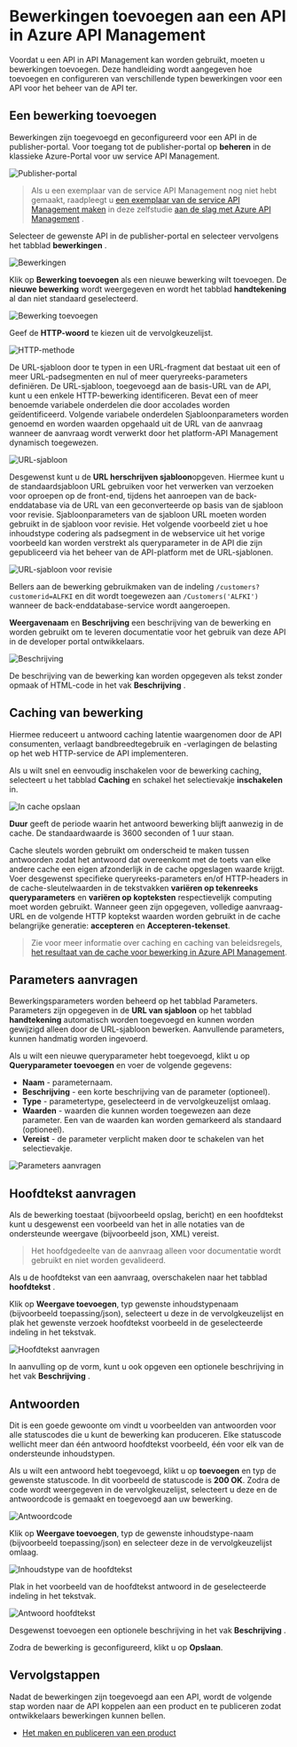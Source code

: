 <properties 
    pageTitle="Bewerkingen toevoegen aan een API in Azure API Management | Microsoft Azure" 
    description="Leer hoe u bewerkingen toevoegen aan een API in Azure API Management." 
    services="api-management" 
    documentationCenter="" 
    authors="steved0x" 
    manager="erikre" 
    editor=""/>

<tags 
    ms.service="api-management" 
    ms.workload="mobile" 
    ms.tgt_pltfrm="na" 
    ms.devlang="na" 
    ms.topic="article" 
    ms.date="10/25/2016" 
    ms.author="sdanie"/>

# <a name="how-to-add-operations-to-an-api-in-azure-api-management"></a>Bewerkingen toevoegen aan een API in Azure API Management

Voordat u een API in API Management kan worden gebruikt, moeten u bewerkingen toevoegen. Deze handleiding wordt aangegeven hoe toevoegen en configureren van verschillende typen bewerkingen voor een API voor het beheer van de API ter.

## <a name="add-operation"> </a>Een bewerking toevoegen

Bewerkingen zijn toegevoegd en geconfigureerd voor een API in de publisher-portal. Voor toegang tot de publisher-portal op **beheren** in de klassieke Azure-Portal voor uw service API Management.

![Publisher-portal][api-management-management-console]

>Als u een exemplaar van de service API Management nog niet hebt gemaakt, raadpleegt u [een exemplaar van de service API Management maken][] in deze zelfstudie [aan de slag met Azure API Management][] .

Selecteer de gewenste API in de publisher-portal en selecteer vervolgens het tabblad **bewerkingen** . 

![Bewerkingen][api-management-operations]

Klik op **Bewerking toevoegen** als een nieuwe bewerking wilt toevoegen. De **nieuwe bewerking** wordt weergegeven en wordt het tabblad **handtekening** al dan niet standaard geselecteerd.

![Bewerking toevoegen][api-management-add-operation]

Geef de **HTTP-woord** te kiezen uit de vervolgkeuzelijst.

![HTTP-methode][api-management-http-method]

<a name="url-template"></a>

De URL-sjabloon door te typen in een URL-fragment dat bestaat uit een of meer URL-padsegmenten en nul of meer queryreeks-parameters definiëren. De URL-sjabloon, toegevoegd aan de basis-URL van de API, kunt u een enkele HTTP-bewerking identificeren. Bevat een of meer benoemde variabele onderdelen die door accolades worden geïdentificeerd. Volgende variabele onderdelen Sjabloonparameters worden genoemd en worden waarden opgehaald uit de URL van de aanvraag wanneer de aanvraag wordt verwerkt door het platform-API Management dynamisch toegewezen.

![URL-sjabloon][api-management-url-template]

<a name="rewrite-url-template"></a>

Desgewenst kunt u de **URL herschrijven sjabloon**opgeven. Hiermee kunt u de standaardsjabloon URL gebruiken voor het verwerken van verzoeken voor oproepen op de front-end, tijdens het aanroepen van de back-enddatabase via de URL van een geconverteerde op basis van de sjabloon voor revisie. Sjabloonparameters van de sjabloon URL moeten worden gebruikt in de sjabloon voor revisie. Het volgende voorbeeld ziet u hoe inhoudstype codering als padsegment in de webservice uit het vorige voorbeeld kan worden verstrekt als queryparameter in de API die zijn gepubliceerd via het beheer van de API-platform met de URL-sjablonen.

![URL-sjabloon voor revisie][api-management-url-template-rewrite]

Bellers aan de bewerking gebruikmaken van de indeling `/customers?customerid=ALFKI` en dit wordt toegewezen aan `/Customers('ALFKI')` wanneer de back-enddatabase-service wordt aangeroepen.


**Weergavenaam** en **Beschrijving** een beschrijving van de bewerking en worden gebruikt om te leveren documentatie voor het gebruik van deze API in de developer portal ontwikkelaars.

![Beschrijving][api-management-description]

De beschrijving van de bewerking kan worden opgegeven als tekst zonder opmaak of HTML-code in het vak **Beschrijving** .

## <a name="operation-caching"> </a>Caching van bewerking

Hiermee reduceert u antwoord caching latentie waargenomen door de API consumenten, verlaagt bandbreedtegebruik en -verlagingen de belasting op het web HTTP-service de API implementeren. 

Als u wilt snel en eenvoudig inschakelen voor de bewerking caching, selecteert u het tabblad **Caching** en schakel het selectievakje **inschakelen** in.

![In cache opslaan][api-management-caching-tab]

**Duur** geeft de periode waarin het antwoord bewerking blijft aanwezig in de cache. De standaardwaarde is 3600 seconden of 1 uur staan.

Cache sleutels worden gebruikt om onderscheid te maken tussen antwoorden zodat het antwoord dat overeenkomt met de toets van elke andere cache een eigen afzonderlijk in de cache opgeslagen waarde krijgt. Voer desgewenst specifieke queryreeks-parameters en/of HTTP-headers in de cache-sleutelwaarden in de tekstvakken **variëren op tekenreeks queryparameters** en **variëren op kopteksten** respectievelijk computing moet worden gebruikt. Wanneer geen zijn opgegeven, volledige aanvraag-URL en de volgende HTTP koptekst waarden worden gebruikt in de cache belangrijke generatie: **accepteren** en **Accepteren-tekenset**.

>Zie voor meer informatie over caching en caching van beleidsregels, [het resultaat van de cache voor bewerking in Azure API Management][].


## <a name="request-parameters"> </a>Parameters aanvragen

Bewerkingsparameters worden beheerd op het tabblad Parameters. Parameters zijn opgegeven in de **URL van sjabloon** op het tabblad **handtekening** automatisch worden toegevoegd en kunnen worden gewijzigd alleen door de URL-sjabloon bewerken. Aanvullende parameters, kunnen handmatig worden ingevoerd.

Als u wilt een nieuwe queryparameter hebt toegevoegd, klikt u op **Queryparameter toevoegen** en voer de volgende gegevens:

-   **Naam** - parameternaam.
-   **Beschrijving** - een korte beschrijving van de parameter (optioneel).
-   **Type** - parametertype, geselecteerd in de vervolgkeuzelijst omlaag.
-   **Waarden** - waarden die kunnen worden toegewezen aan deze parameter. Een van de waarden kan worden gemarkeerd als standaard (optioneel).
-   **Vereist** - de parameter verplicht maken door te schakelen van het selectievakje. 

![Parameters aanvragen][api-management-request-parameters]

## <a name="request-body"> </a>Hoofdtekst aanvragen

Als de bewerking toestaat (bijvoorbeeld opslag, bericht) en een hoofdtekst kunt u desgewenst een voorbeeld van het in alle notaties van de ondersteunde weergave (bijvoorbeeld json, XML) vereist. 

>Het hoofdgedeelte van de aanvraag alleen voor documentatie wordt gebruikt en niet worden gevalideerd.

Als u de hoofdtekst van een aanvraag, overschakelen naar het tabblad **hoofdtekst** .

Klik op **Weergave toevoegen**, typ gewenste inhoudstypenaam (bijvoorbeeld toepassing/json), selecteert u deze in de vervolgkeuzelijst en plak het gewenste verzoek hoofdtekst voorbeeld in de geselecteerde indeling in het tekstvak. 

![Hoofdtekst aanvragen][api-management-request-body]

In aanvulling op de vorm, kunt u ook opgeven een optionele beschrijving in het vak **Beschrijving** .

## <a name="responses"> </a>Antwoorden

Dit is een goede gewoonte om vindt u voorbeelden van antwoorden voor alle statuscodes die u kunt de bewerking kan produceren. Elke statuscode wellicht meer dan één antwoord hoofdtekst voorbeeld, één voor elk van de ondersteunde inhoudstypen. 

Als u wilt een antwoord hebt toegevoegd, klikt u op **toevoegen** en typ de gewenste statuscode. In dit voorbeeld de statuscode is **200 OK**. Zodra de code wordt weergegeven in de vervolgkeuzelijst, selecteert u deze en de antwoordcode is gemaakt en toegevoegd aan uw bewerking.

![Antwoordcode][api-management-response-code]

Klik op **Weergave toevoegen**, typ de gewenste inhoudstype-naam (bijvoorbeeld toepassing/json) en selecteer deze in de vervolgkeuzelijst omlaag.

![Inhoudstype van de hoofdtekst][api-management-response-body-content-type]

Plak in het voorbeeld van de hoofdtekst antwoord in de geselecteerde indeling in het tekstvak. 

![Antwoord hoofdtekst][api-management-response-body]

Desgewenst toevoegen een optionele beschrijving in het vak **Beschrijving** .

Zodra de bewerking is geconfigureerd, klikt u op **Opslaan**.


## <a name="next-steps"> </a>Vervolgstappen

Nadat de bewerkingen zijn toegevoegd aan een API, wordt de volgende stap worden naar de API koppelen aan een product en te publiceren zodat ontwikkelaars bewerkingen kunnen bellen.

-   [Het maken en publiceren van een product][]

[api-management-management-console]: ./media/api-management-howto-add-operations/api-management-management-console.png
[api-management-operations]: ./media/api-management-howto-add-operations/api-management-operations.png
[api-management-add-operation]: ./media/api-management-howto-add-operations/api-management-add-operation.png
[api-management-http-method]: ./media/api-management-howto-add-operations/api-management-http-method.png
[api-management-url-template]: ./media/api-management-howto-add-operations/api-management-url-template.png
[api-management-url-template-rewrite]: ./media/api-management-howto-add-operations/api-management-url-template-rewrite.png
[api-management-description]: ./media/api-management-howto-add-operations/api-management-description.png
[api-management-caching-tab]: ./media/api-management-howto-add-operations/api-management-caching-tab.png
[api-management-request-parameters]: ./media/api-management-howto-add-operations/api-management-request-parameters.png
[api-management-request-body]: ./media/api-management-howto-add-operations/api-management-request-body.png
[api-management-response-code]: ./media/api-management-howto-add-operations/api-management-response-code.png
[api-management-response-body-content-type]: ./media/api-management-howto-add-operations/api-management-response-body-content-type.png
[api-management-response-body]: ./media/api-management-howto-add-operations/api-management-response-body.png


[api-management-contoso-api]: ./media/api-management-howto-add-operations/api-management-contoso-api.png

[api-management-add-new-api]: ./media/api-management-howto-add-operations/api-management-add-new-api.png
[api-management-api-settings]: ./media/api-management-howto-add-operations/api-management-api-settings.png
[api-management-api-settings-credentials]: ./media/api-management-howto-add-operations/api-management-api-settings-credentials.png
[api-management-api-summary]: ./media/api-management-howto-add-operations/api-management-api-summary.png
[api-management-echo-operations]: ./media/api-management-howto-add-operations/api-management-echo-operations.png

[Add an operation]: #add-operation
[Operation caching]: #operation-caching
[Request parameters]: #request-parameters
[Request body]: #request-body
[Responses]: #responses
[Next steps]: #next-steps

[Aan de slag met Azure API Management]: api-management-get-started.md
[Een exemplaar van de service API Management maken]: api-management-get-started.md#create-service-instance

[How to add operations to an API]: api-management-howto-add-operations.md
[Het maken en publiceren van een product]: api-management-howto-add-products.md
[Het resultaat van de cache voor bewerking in Azure API Management]: api-management-howto-cache.md